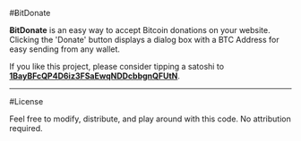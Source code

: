 #&#579;itDonate


**&#579;itDonate** is an easy way to accept Bitcoin donations on your website. Clicking the 'Donate' button displays a dialog box with a BTC Address for easy sending from any wallet.

If you like this project, please consider tipping a satoshi to **[1BayBFcQP4D6iz3FSaEwqNDDcbbgnQFUtN](http://blockchain.info/address/1BayBFcQP4D6iz3FSaEwqNDDcbbgnQFUtN)**.

***
#License

Feel free to modify, distribute, and play around with this code. No attribution required.

